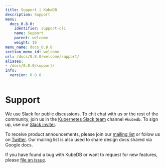```yaml
---
title: Support | KubeDB
description: Support
menu:
  docs_0.8.0:
    identifier: support-cli
    name: Support
    parent: welcome
    weight: 10
menu_name: docs_0.8.0
section_menu_id: welcome
url: /docs/0.8.0/welcome/support/
aliases:
- /docs/0.8.0/support/
info:
  version: 0.8.0
---
```


# Support

We use Slack for public discussions. To chit chat with us or the rest of the community, join us in the [Kubernetes Slack team](https://kubernetes.slack.com/messages/C8149MREV/) channel `#kubedb`. To sign up, use our [Slack inviter](http://slack.kubernetes.io/).

To receive product announcements, please join our [mailing list](https://groups.google.com/forum/#!forum/kubedb) or follow us on [Twitter](https://twitter.com/KubeDB). Our mailing list is also used to share design docs shared via Google docs.

If you have found a bug with KubeDB or want to request for new features, please [file an issue](https://github.com/kubedb/project/issues/new).
